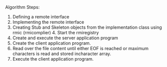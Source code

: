 Algorithm
Steps: 

1. Defining a remote interface 
2. Implementing the remote interface 
3. Creating Stub and Skeleton objects from the implementation class using rmic (rmicomplier) 4. 
Start the rmiregistry 
5. Create and execute the server application program 
6. Create the client application program. 
7. Read over the file content until either EOF is reached or maximum characters is read and 
stored incharacter array. 
8. Execute the client application program. 
